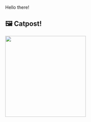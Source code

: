 Hello there!



## 🖼️ Catpost!

<sub>
    <img src="https://cdn2.thecatapi.com/images/7du.jpg" height="256">
</sub>

